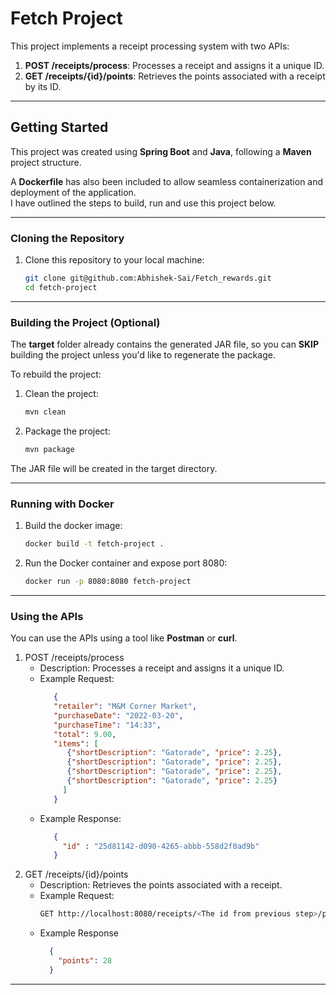 # Fetch Project

This project implements a receipt processing system with two APIs:
1. **POST /receipts/process**: Processes a receipt and assigns it a unique ID.
2. **GET /receipts/{id}/points**: Retrieves the points associated with a receipt by its ID.

---

## Getting Started

This project was created using **Spring Boot** and **Java**, following a **Maven** project structure.

A **Dockerfile** has also been included to allow seamless containerization and deployment of the application. 
<br>
I have outlined the steps to build, run and use this project below.

---
### Cloning the Repository

1. Clone this repository to your local machine:
   ```bash
   git clone git@github.com:Abhishek-Sai/Fetch_rewards.git
   cd fetch-project
   
---

### Building the Project (Optional)

The **target** folder already contains the generated JAR file, so you can **SKIP** building the project unless you'd like to regenerate the package.

To rebuild the project: 
1. Clean the project:
   ```bash
   mvn clean
   
2. Package the project:
   ```bash
   mvn package

The JAR file will be created in the target directory.

---

### Running with Docker

1. Build the docker image:
   ```bash
   docker build -t fetch-project .

2. Run the Docker container and expose port 8080:
   ```bash
   docker run -p 8080:8080 fetch-project
   
---

### Using the APIs

You can use the APIs using a tool like **Postman** or **curl**.

1. POST /receipts/process
   - Description: Processes a receipt and assigns it a unique ID.
   - Example Request:
     ```json
        {
        "retailer": "M&M Corner Market",
        "purchaseDate": "2022-03-20",
        "purchaseTime": "14:33",
        "total": 9.00,
        "items": [
           {"shortDescription": "Gatorade", "price": 2.25},
           {"shortDescription": "Gatorade", "price": 2.25},
           {"shortDescription": "Gatorade", "price": 2.25},
           {"shortDescription": "Gatorade", "price": 2.25}
          ]
        }
   - Example Response:
     ```json
        {
          "id" : "25d81142-d090-4265-abbb-558d2f0ad9b"
        }

2. GET /receipts/{id}/points
   - Description: Retrieves the points associated with a receipt.
   - Example Request:
     ```bash
     GET http://localhost:8080/receipts/<The id from previous step>/points
   - Example Response
     ```json
       {
         "points": 28
       }
     
---

     
